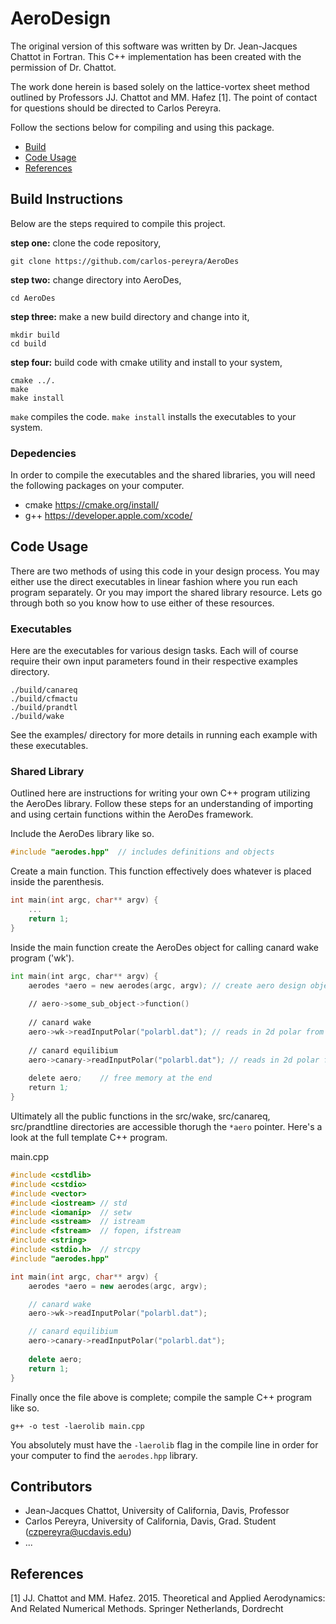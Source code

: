 # AeroDesign
The original version of this software was written by Dr. Jean-Jacques Chattot in Fortran.  This C++ implementation has been created with the permission of Dr. Chattot.

The work done herein is based solely on the lattice-vortex sheet method outlined by Professors JJ. Chattot and MM. Hafez [1].
The point of contact for questions should be directed to Carlos Pereyra.

Follow the sections below for compiling and using this package.

* [Build](#Build)
* [Code Usage](#Usage)
* [References](#References)
## <a name="Build"></a> Build Instructions

Below are the steps required to compile this project.

**step one:** clone the code repository,
```
git clone https://github.com/carlos-pereyra/AeroDes
```

**step two:** change directory into AeroDes,
```
cd AeroDes
```

**step three:** make a new build directory and change into it,
```
mkdir build 
cd build
```

**step four:** build code with cmake utility and install to your system,
```
cmake ../.
make
make install
```

```make``` compiles the code. ```make install``` installs the executables to your system.


### Depedencies

In order to compile the executables and the shared libraries, you will need the following packages on your computer.

* cmake https://cmake.org/install/
* g++ https://developer.apple.com/xcode/
  
## <a name="Usage"></a> Code Usage

There are two methods of using this code in your design process. You may either use the direct executables in linear fashion where you run each program separately. Or you may import the shared library resource. Lets go through both so you know how to use either of these resources.

### Executables

Here are the executables for various design tasks. Each will of course require their own input parameters found in their 
respective examples directory. 

```
./build/canareq
./build/cfmactu
./build/prandtl
./build/wake
```

See the examples/ directory for more details in running each example with these
executables.

### Shared Library

Outlined here are instructions for writing your own C++ program 
utilizing the AeroDes library. Follow these steps for an understanding of importing and using certain functions within the AeroDes framework.

Include the AeroDes library like so.
```c++
#include "aerodes.hpp"  // includes definitions and objects
```

Create a main function. This function effectively does whatever is placed inside the parenthesis.
```c++
int main(int argc, char** argv) {
    ...
    return 1;
}
```

Inside the main function create the AeroDes object for calling canard wake program ('wk').
```asm
int main(int argc, char** argv) {
    aerodes *aero = new aerodes(argc, argv); // create aero design object
    
    // aero->some_sub_object->function()
    
    // canard wake
    aero->wk->readInputPolar("polarbl.dat"); // reads in 2d polar from xfoil
    
    // canard equilibium
    aero->canary->readInputPolar("polarbl.dat"); // reads in 2d polar from xfoil
    
    delete aero;    // free memory at the end
    return 1;
}
```
Ultimately all the public functions in the src/wake, src/canareq, src/prandtline directories are accessible thorugh the ```*aero``` pointer.
Here's a look at the full template C++ program.

main.cpp
```c++
#include <cstdlib>
#include <cstdio>
#include <vector>
#include <iostream> // std
#include <iomanip>  // setw
#include <sstream>  // istream
#include <fstream>  // fopen, ifstream
#include <string>
#include <stdio.h>  // strcpy
#include "aerodes.hpp"

int main(int argc, char** argv) {
    aerodes *aero = new aerodes(argc, argv);

    // canard wake
    aero->wk->readInputPolar("polarbl.dat");

    // canard equilibium
    aero->canary->readInputPolar("polarbl.dat");
    
    delete aero;
    return 1;
}

```

Finally once the file above is complete; compile the sample C++ program like so.

```g++ -o test -laerolib main.cpp```

You absolutely must have the ```-laerolib``` flag in the compile line in order for your computer to find the ```aerodes.hpp``` library.

## Contributors
* Jean-Jacques Chattot, University of California, Davis, Professor
* Carlos Pereyra, University of California, Davis, Grad. Student (czpereyra@ucdavis.edu)
* ...

## <a name="References"></a> References

[1] JJ. Chattot and MM. Hafez. 2015. Theoretical and Applied Aerodynamics: And Related Numerical Methods.
Springer Netherlands, Dordrecht
